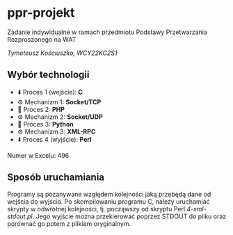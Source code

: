 # ppr-projekt
Zadanie indywidualne w ramach przedmiotu Podstawy Przetwarzania Rozproszonego na WAT

*Tymoteusz Kościuszko, WCY22KC2S1*

## Wybór technologii
- ⬇️ Proces 1 (wejście): **C**
- ⚙️ Mechanizm 1: **Socket/TCP**
- 🔄 Proces 2: **PHP**
- ⚙️ Mechanizm 2: **Socket/UDP**
- 🔄 Proces 3: **Python**
- ⚙️ Mechanizm 3: **XML-RPC**
- ⬇️ Proces 4 (wyjście): **Perl**

Numer w Excelu: 496

## Sposób uruchamiania
Programy są pozanywane względem kolejności jaką przebędą dane od wejścia do wyjścia. Po skompilowaniu programu C, należy uruchamiać skrypty w odwrotnej kolejności, tj. począwszy od skryptu Perl *4-xml-stdout.pl*. Jego wyjście można przekierować poprzez STDOUT do pliku oraz porównać go potem z plikiem oryginalnym.
